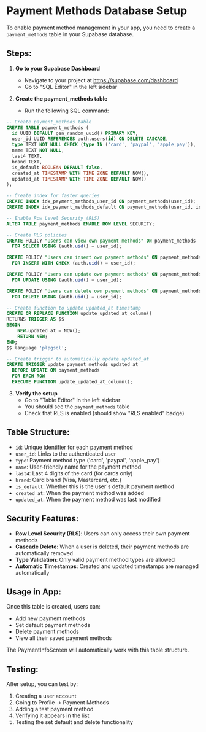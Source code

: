 # Payment Methods Database Setup

To enable payment method management in your app, you need to create a `payment_methods` table in your Supabase database.

## Steps:

1. **Go to your Supabase Dashboard**
   - Navigate to your project at https://supabase.com/dashboard
   - Go to "SQL Editor" in the left sidebar

2. **Create the payment_methods table**
   - Run the following SQL command:

```sql
-- Create payment_methods table
CREATE TABLE payment_methods (
  id UUID DEFAULT gen_random_uuid() PRIMARY KEY,
  user_id UUID REFERENCES auth.users(id) ON DELETE CASCADE,
  type TEXT NOT NULL CHECK (type IN ('card', 'paypal', 'apple_pay')),
  name TEXT NOT NULL,
  last4 TEXT,
  brand TEXT,
  is_default BOOLEAN DEFAULT false,
  created_at TIMESTAMP WITH TIME ZONE DEFAULT NOW(),
  updated_at TIMESTAMP WITH TIME ZONE DEFAULT NOW()
);

-- Create index for faster queries
CREATE INDEX idx_payment_methods_user_id ON payment_methods(user_id);
CREATE INDEX idx_payment_methods_default ON payment_methods(user_id, is_default);

-- Enable Row Level Security (RLS)
ALTER TABLE payment_methods ENABLE ROW LEVEL SECURITY;

-- Create RLS policies
CREATE POLICY "Users can view own payment methods" ON payment_methods
  FOR SELECT USING (auth.uid() = user_id);

CREATE POLICY "Users can insert own payment methods" ON payment_methods
  FOR INSERT WITH CHECK (auth.uid() = user_id);

CREATE POLICY "Users can update own payment methods" ON payment_methods
  FOR UPDATE USING (auth.uid() = user_id);

CREATE POLICY "Users can delete own payment methods" ON payment_methods
  FOR DELETE USING (auth.uid() = user_id);

-- Create function to update updated_at timestamp
CREATE OR REPLACE FUNCTION update_updated_at_column()
RETURNS TRIGGER AS $$
BEGIN
    NEW.updated_at = NOW();
    RETURN NEW;
END;
$$ language 'plpgsql';

-- Create trigger to automatically update updated_at
CREATE TRIGGER update_payment_methods_updated_at 
  BEFORE UPDATE ON payment_methods 
  FOR EACH ROW 
  EXECUTE FUNCTION update_updated_at_column();
```

3. **Verify the setup**
   - Go to "Table Editor" in the left sidebar
   - You should see the `payment_methods` table
   - Check that RLS is enabled (should show "RLS enabled" badge)

## Table Structure:

- `id`: Unique identifier for each payment method
- `user_id`: Links to the authenticated user
- `type`: Payment method type ('card', 'paypal', 'apple_pay')
- `name`: User-friendly name for the payment method
- `last4`: Last 4 digits of the card (for cards only)
- `brand`: Card brand (Visa, Mastercard, etc.)
- `is_default`: Whether this is the user's default payment method
- `created_at`: When the payment method was added
- `updated_at`: When the payment method was last modified

## Security Features:

- **Row Level Security (RLS)**: Users can only access their own payment methods
- **Cascade Delete**: When a user is deleted, their payment methods are automatically removed
- **Type Validation**: Only valid payment method types are allowed
- **Automatic Timestamps**: Created and updated timestamps are managed automatically

## Usage in App:

Once this table is created, users can:
- Add new payment methods
- Set default payment methods
- Delete payment methods
- View all their saved payment methods

The PaymentInfoScreen will automatically work with this table structure.

## Testing:

After setup, you can test by:
1. Creating a user account
2. Going to Profile → Payment Methods
3. Adding a test payment method
4. Verifying it appears in the list
5. Testing the set default and delete functionality 